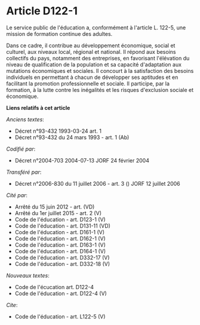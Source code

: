 # Article D122-1

Le service public de l'éducation a, conformément à l'article L. 122-5, une mission de formation continue des adultes.

Dans ce cadre, il contribue au développement économique, social et culturel, aux niveaux local, régional et national. Il
répond aux besoins collectifs du pays, notamment des entreprises, en favorisant l'élévation du niveau de qualification de la
population et sa capacité d'adaptation aux mutations économiques et sociales. Il concourt à la satisfaction des besoins
individuels en permettant à chacun de développer ses aptitudes et en facilitant la promotion professionnelle et sociale. Il
participe, par la formation, à la lutte contre les inégalités et les risques d'exclusion sociale et économique.

**Liens relatifs à cet article**

_Anciens textes_:

  - Décret n°93-432 1993-03-24 art. 1
  - Décret n°93-432 du 24 mars 1993 - art. 1 (Ab)

_Codifié par_:

  - Décret n°2004-703 2004-07-13 JORF 24 février 2004

_Transféré par_:

  - Décret n°2006-830 du 11 juillet 2006 - art. 3 () JORF 12 juillet 2006

_Cité par_:

  - Arrêté du 15 juin 2012 - art. (VD)
  - Arrêté du 1er juillet 2015 - art. 2 (V)
  - Code de l'éducation - art. D123-1 (V)
  - Code de l'éducation - art. D131-11 (VD)
  - Code de l'éducation - art. D161-1 (V)
  - Code de l'éducation - art. D162-1 (V)
  - Code de l'éducation - art. D163-1 (V)
  - Code de l'éducation - art. D164-1 (V)
  - Code de l'éducation - art. D332-17 (V)
  - Code de l'éducation - art. D332-18 (V)

_Nouveaux textes_:

  - Code de l'écucation art. D122-4
  - Code de l'éducation - art. D122-4 (V)

_Cite_:

  - Code de l'éducation - art. L122-5 (V)
